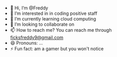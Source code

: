 - 👋 Hi, I’m @Freddy
- 👀 I’m interested in in coding positive staff
- 🌱 I’m currently learning cloud computing 
- 💞️ I’m looking to collaborate on 
- 📫 How to reach me? You can reach me through ficksfreddy9@gmail.com
- 😄 Pronouns: ...
- ⚡ Fun fact: am a gamer but you won't notice 

<!---
Fred-1245/Fred-1245 is a ✨ special ✨ repository because its `README.md` (this file) appears on your GitHub profile.
You can click the Preview link to take a look at your changes.
--->
